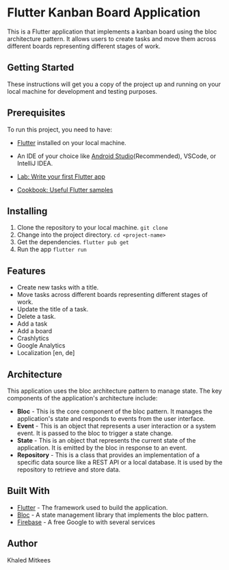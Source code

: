 # Flutter Kanban Board Application

This is a Flutter application that implements a kanban board using the bloc architecture pattern.
It allows users to create tasks and move them across different boards representing different stages of work.

## Getting Started

These instructions will get you a copy of the project up and running on your local machine for development and testing purposes.

## Prerequisites
To run this project, you need to have:

- [Flutter](https://flutter.dev/docs/get-started/install) installed on your local machine.
- An IDE of your choice like [Android Studio](https://docs.flutter.dev/get-started/editor?tab=androidstudio)(Recommended), VSCode, or IntelliJ IDEA.

- [Lab: Write your first Flutter app](https://docs.flutter.dev/get-started/codelab)
- [Cookbook: Useful Flutter samples](https://docs.flutter.dev/cookbook)

## Installing
1. Clone the repository to your local machine.
   `git clone`
2. Change into the project directory.
   `cd <project-name>`
3. Get the dependencies.
   `flutter pub get`
4. Run the app
   `flutter run`

## Features
* Create new tasks with a title.
* Move tasks across different boards representing different stages of work.
* Update the title of a task.
* Delete a task.
* Add a task
* Add a board
* Crashlytics 
* Google Analytics 
* Localization [en, de]

## Architecture
This application uses the bloc architecture pattern to manage state. The key components of the application's architecture include:

* **Bloc** - This is the core component of the bloc pattern. It manages the application's state and responds to events from the user interface.
* **Event** - This is an object that represents a user interaction or a system event. It is passed to the bloc to trigger a state change.
* **State** - This is an object that represents the current state of the application. It is emitted by the bloc in response to an event.
* **Repository** - This is a class that provides an implementation of a specific data source like a REST API or a local database. It is used by the repository to retrieve and store data.

## Built With
* [Flutter](https://flutter.dev/) - The framework used to build the application.
* [Bloc](https://pub.dev/packages/bloc) - A state management library that implements the bloc pattern.
* [Firebase](https://firebase.google.com/) - A free Google to with several services

## Author
Khaled Mitkees